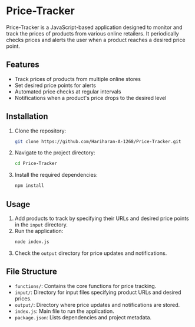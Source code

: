 
# Price-Tracker

Price-Tracker is a JavaScript-based application designed to monitor and track the prices of products from various online retailers. It periodically checks prices and alerts the user when a product reaches a desired price point.

## Features

- Track prices of products from multiple online stores
- Set desired price points for alerts
- Automated price checks at regular intervals
- Notifications when a product's price drops to the desired level

## Installation

1. Clone the repository:
   ```sh
   git clone https://github.com/Hariharan-A-1268/Price-Tracker.git
   ```
2. Navigate to the project directory:
   ```sh
   cd Price-Tracker
   ```
3. Install the required dependencies:
   ```sh
   npm install
   ```

## Usage

1. Add products to track by specifying their URLs and desired price points in the `input` directory.
2. Run the application:
   ```sh
   node index.js
   ```
3. Check the `output` directory for price updates and notifications.

## File Structure

- `functions/`: Contains the core functions for price tracking.
- `input/`: Directory for input files specifying product URLs and desired prices.
- `output/`: Directory where price updates and notifications are stored.
- `index.js`: Main file to run the application.
- `package.json`: Lists dependencies and project metadata.



